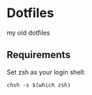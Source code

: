 # Dotfiles

my old dotfiles


## Requirements

Set zsh as your login shell:

    chsh -s $(which zsh)


<!-- END /templates/footer.md -->
